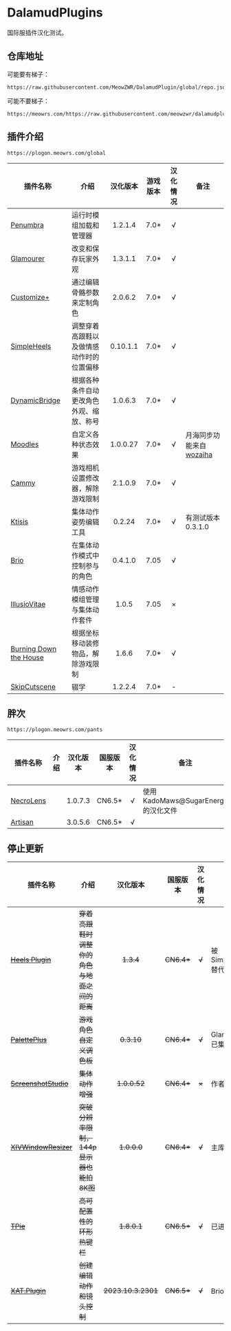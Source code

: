 # DalamudPlugins
国际服插件汉化测试。
## 仓库地址
可能要有梯子：
```
https://raw.githubusercontent.com/MeowZWR/DalamudPlugin/global/repo.json
```
可能不要梯子：
```
https://meowrs.com/https://raw.githubusercontent.com/meowzwr/dalamudplugin/global/meowrs.json
```
## 插件介绍
```
https://plogon.meowrs.com/global
```

|插件名称|介绍|汉化版本|游戏版本|汉化情况|备注|
|--------|----|:------:|:------:|:------:|----|
|[Penumbra](https://github.com/xivdev/Penumbra)|运行时模组加载和管理器|1.2.1.4|7.0*|√||
|[Glamourer](https://github.com/Ottermandias/Glamourer)|改变和保存玩家外观|1.3.1.1|7.0*|√||
|[Customize+](https://github.com/Aether-Tools/CustomizePlus)|通过编辑骨骼参数来定制角色|2.0.6.2|7.0*|√|
|[SimpleHeels](https://github.com/Caraxi/SimpleHeels)|调整穿着高跟鞋以及做情感动作时的位置偏移|0.10.1.1|7.0*|√|
|[DynamicBridge](https://github.com/NightmareXIV/DynamicBridge)|根据各种条件自动更改角色外观、缩放、称号|1.0.6.3|7.0*|√|
|[Moodles](https://github.com/kawaii/Moodles)|自定义各种状态效果|1.0.0.27|7.0*|√|月海同步功能来自[wozaiha](https://github.com/wozaiha/Moodles)|
|[Cammy](https://github.com/UnknownX7/Cammy)|游戏相机设置修改器，解除游戏限制|2.1.0.9|7.0*|√|
|[Ktisis](https://github.com/ktisis-tools/Ktisis)|集体动作姿势编辑工具|0.2.24|7.0*|√|有测试版本0.3.1.0|
|[Brio](https://github.com/AsgardXIV/Brio)|在集体动作模式中控制参与的角色|0.4.1.0|7.05|√||
|[IllusioVitae](https://github.com/KrisanThyme/Illusio-Vitae)|情感动作模组管理与集体动作套件|1.0.5|7.05|×|
|[Burning Down the House](https://github.com/LeonBlade/BDTHPlugin)|根据坐标移动装修物品，解除游戏限制|1.6.6|7.0*|√|
|[SkipCutscene](https://github.com/a08381/Dalamud.SkipCutscene)|辍学|1.2.2.4|7.0*|-|

## 胖次
```
https://plogon.meowrs.com/pants
```

|插件名称|介绍|汉化版本|国服版本|汉化情况|备注|
|--------|----|:------:|:------:|:------:|----|
|[NecroLens](https://github.com/Jukkales/NecroLens)||1.0.7.3|CN6.5*|√|使用KadoMaws@SugarEnergy的汉化文件|
|[Artisan](https://github.com/PunishXIV/Artisan)||3.0.5.6|CN6.5*|√|

## 停止更新
|插件名称|介绍|汉化版本|国服版本|汉化情况|备注|
|--------|----|:------:|:------:|:------:|----|
|~~[Heels Plugin](https://github.com/LeonBlade/HeelsPlugin)~~|~~穿着高跟鞋时调整你的角色与地面之间的距离~~|~~1.3.4~~|~~CN6.4*~~|~~√~~|被Simpleheels替代|
|~~[PalettePlus](https://github.com/chirpxiv/PalettePlus)~~|~~游戏角色自定义调色板~~|~~0.3.10~~|~~CN6.4*~~|~~√~~|Glamourer已集成|
|~~[ScreenshotStudio](https://github.com/XIV-Tools/ScreenshotStudio)~~|~~集体动作增强~~|~~1.0.0.52~~|~~CN6.4*~~|~~×~~|作者删库|
|~~[XIVWindowResizer](https://github.com/AlexCSDev/XIVWindowResizer)~~|~~突破分辨率限制，144p显示器也能拍8K图~~|~~1.0.0.0~~|~~CN6.4*~~|~~√~~|主库插件|
|~~[TPie](https://github.com/Tischel/TPie)~~|~~高可配置性的环形热键栏~~|~~1.8.0.1~~|~~CN6.5*~~|~~√~~|已进主库|
|~~[XAT.Plugin](https://github.com/AsgardXIV/XAT)~~|~~创建编辑动作和镜头控制~~|~~2023.10.3.2301~~|~~CN6.5*~~|~~√~~|Brio已集成|